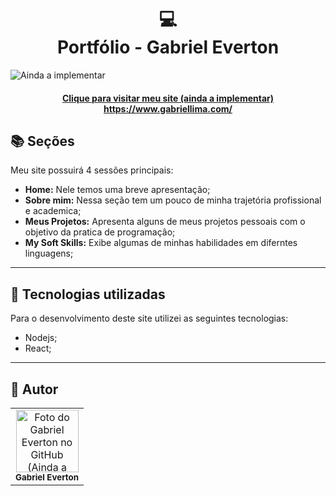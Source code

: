 <h1 align="center">
  💻<br>Portfólio - Gabriel Everton
</h1>

![Ainda a implementar](assets/image/preview.png)

<h4 align="center"><a href="">Clique para visitar meu site (ainda a implementar) https://www.gabriellima.com/</a></h4>

## 📚 Seções

Meu site possuirá 4 sessões principais:

- **Home:** Nele temos uma breve apresentação;
- **Sobre mim:** Nessa seção tem um pouco de minha trajetória profissional e academica;
- **Meus Projetos:** Apresenta alguns de meus projetos pessoais com o objetivo da pratica de programaçâo;
- **My Soft Skills:** Exibe algumas de minhas habilidades em diferntes linguagens;

---

## 💼 Tecnologias utilizadas

Para o desenvolvimento deste site utilizei as seguintes tecnologias:

- Nodejs;
- React;


---

<h2>🦄 Autor</h2>

<table>
  <tr>
    <td align="center">
      <a >
        <img src="assets/image/preview.png" width="100px;" alt="Foto do Gabriel Everton no GitHub (Ainda a implementar)"/><br>
        <sub>
          <b>Gabriel Everton</b>
        </sub>
      </a>
    </td>
  </tr>
</table>
